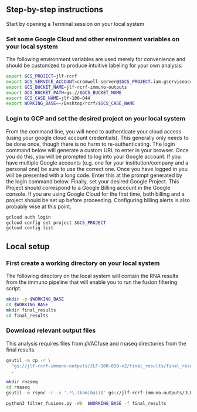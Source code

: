 ## Step-by-step instructions
Start by opening a Terminal session on your local system

### Set some Google Cloud and other environment variables on your local system
The following environment variables are used merely for convenience and should be customized to produce intuitive labeling for your own analysis:

```bash
export GCS_PROJECT=jlf-rcrf
export GCS_SERVICE_ACCOUNT=cromwell-server@$GCS_PROJECT.iam.gserviceaccount.com
export GCS_BUCKET_NAME=jlf-rcrf-immuno-outputs
export GCS_BUCKET_PATH=gs://$GCS_BUCKET_NAME
export GCS_CASE_NAME=jlf-100-044
export WORKING_BASE=~/Desktop/rcrf/$GCS_CASE_NAME
```

### Login to GCP and set the desired project on your local system
From the command line, you will need to authenticate your cloud access (using your google cloud account credentials). This generally only needs to be done once, though there is no harm to re-authenticating. The login command below will generate a custom URL to enter in your browser. Once you do this, you will be prompted to log into your Google account. If you have multiple Google accounts (e.g. one for your institution/company and a personal one) be sure to use the correct one.  Once you have logged in you will be presented with a long code. Enter this at the prompt generated by the login command below. Finally, set your desired Google Project. This Project should correspond to a Google Billing account in the Google console. If you are using Google Cloud for the first time, both billing and a project should be set up before proceeding. Configuring billing alerts is also probably wise at this point.
```bash
gcloud auth login
gcloud config set project $GCS_PROJECT
gcloud config list
```

## Local setup

### First create a working directory on your local system
The following directory on the local system will contain the RNA results from the immuno pipeline that will enable you to run the fusion filtering script.

```bash
mkdir -p $WORKING_BASE
cd $WORKING_BASE
mkdir final_results
cd final_results
```

### Download relevant output files
This analysis requires files from pVACfuse and rnaseq directories from the final results.

```bash
gsutil -m cp -r \
  "gs://jlf-rcrf-immuno-outputs/JLF-100-038-v2/final_results/final_results_BG/pVACfuse" \
  .
```

```bash
mkdir rnaseq
cd rnaseq
gsutil -m rsync -r -x '.*\.(bam|bai)$' gs://jlf-rcrf-immuno-outputs/JLF-100-038-v2/final_results/final_results_BG/rnaseq .
```

```bash
python3 filter_fusions.py -WB  $WORKING_BASE -f final_results
```
